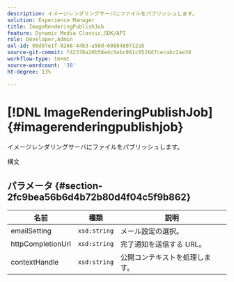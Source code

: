 ```yaml
---
description: イメージレンダリングサーバにファイルをパブリッシュします。
solution: Experience Manager
title: ImageRenderingPublishJob
feature: Dynamic Media Classic,SDK/API
role: Developer,Admin
exl-id: 09d97e1f-8266-44b3-a50d-6088489712a5
source-git-commit: f42378a20b58e4c5ebc961c6526d7cecabc2ae38
workflow-type: tm+mt
source-wordcount: '38'
ht-degree: 13%

---
```


# [!DNL ImageRenderingPublishJob]{#imagerenderingpublishjob}

イメージレンダリングサーバにファイルをパブリッシュします。

構文

## パラメータ {#section-2fc9bea56b6d4b72b80d4f04c5f9b862}

| 名前 | 種類 | 説明 |
|---|---|---|
| emailSetting | `xsd:string` | メール設定の選択。 |
| httpCompletionUrl | `xsd:string` | 完了通知を送信する URL。 |
| contextHandle | `xsd:string` | 公開コンテキストを処理します。 |
